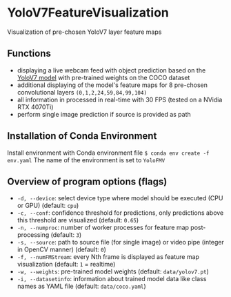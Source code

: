 # **YoloV7FeatureVisualization**
Visualization of pre-chosen YoloV7 layer feature maps
## Functions
- displaying a live webcam feed with object prediction based on the [YoloV7 model](https://github.com/WongKinYiu/yolov7) with pre-trained weights on the COCO dataset
- additional displaying of the model's feature maps for 8 pre-chosen convolutional layers ``(0,1,2,24,59,84,99,104)``
- all information in processed in real-time with 30 FPS (tested on a NVidia RTX 4070Ti)
- perform single image prediction if source is provided as path

## Installation of Conda Environment
Install environment with Conda environment file
``$ conda env create -f env.yaml``
The name of the environment is set to ``YoloFMV``

## Overview of program options (flags)
- ``-d, --device``: select device type where model should be executed (CPU or GPU) (default: ``cpu``)
- ``-c, --conf``: confidence threshold for predictions, only predictions above this threshold are visualized (default: ``0.65``)
- ``-n, --numproc``: number of worker processes for feature map post-processing (default: ``3``)
- ``-s, --source``: path to source file (for single image) or video pipe (integer in OpenCV manner) (default: ``0``)
- ``-f, --numFMStream``: every Nth frame is displayed as feature map visualization (default: ``1`` = realtime)
- ``-w, --weights``: pre-trained model weights (default: ``data/yolov7.pt``)
- ``-i, --datasetinfo``: information about trained model data like class names as YAML file (default: ``data/coco.yaml``)